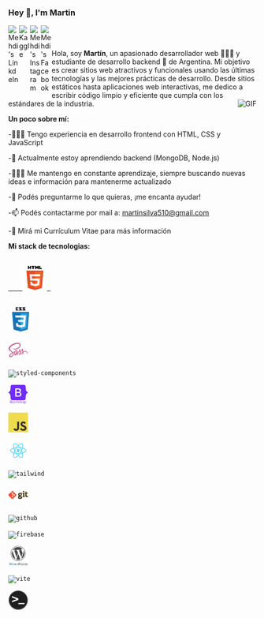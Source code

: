 ### Hey 👋, I'm Martin

<a href="https://www.linkedin.com/in/mehdimabrouki/">
  <img align="left" alt="Mehdi's LinkdeIn" width="22px" src="https://cdn.jsdelivr.net/npm/simple-icons@v3/icons/linkedin.svg" />
</a>
<a href="https://www.kaggle.com/mehdimabrouki">
  <img align="left" alt="Kaggle" width="22px" src="https://cdn.jsdelivr.net/npm/simple-icons@3.1.0/icons/kaggle.svg" />
</a>
<a href="https://www.instagram.com/mabroukimehdi/">
  <img align="left" alt="Mehdi's Instagram" width="22px" src="https://cdn.jsdelivr.net/npm/simple-icons@v3/icons/instagram.svg" />
</a>
<a href="https://www.facebook.com/mehdi.mabrouki1">
  <img align="left" alt="Mehdi's Facebook" width="22px" src="https://cdn.jsdelivr.net/npm/simple-icons@v3/icons/facebook.svg" />
</a>

<br />
<br />

Hola, soy **Martín**, un apasionado desarrollador web 👨🏽‍💻 y estudiante de desarrollo backend 🚀 de Argentina.
Mi objetivo es crear sitios web atractivos y funcionales usando las últimas tecnologías y las mejores prácticas de desarrollo. Desde sitios estáticos hasta aplicaciones web interactivas, me dedico a escribir código limpio y eficiente que cumpla con los estándares de la industria.
  <img align="right" alt="GIF" src="https://i.pinimg.com/originals/e4/26/70/e426702edf874b181aced1e2fa5c6cde.gif" />

**Un poco sobre mí:**

-👨🏽‍💻 Tengo experiencia en desarrollo frontend con HTML, CSS y JavaScript

-💼 Actualmente estoy aprendiendo backend (MongoDB, Node.js)

-🙍🏽‍♂️ Me mantengo en constante aprendizaje, siempre buscando nuevas ideas e información para mantenerme actualizado

-💬 Podés preguntarme lo que quieras, ¡me encanta ayudar!

-📫 Podés contactarme por mail a: martinsilva510@gmail.com

-📝 Mirá mi Currículum Vitae para más información


**Mi stack de tecnologias:**  

<p align="left"> 
  <!-- HTML -->
  <code><a href="https://www.w3.org/html/" target="_blank" rel="noreferrer">
    <img src="https://raw.githubusercontent.com/devicons/devicon/master/icons/html5/html5-original-wordmark.svg" alt="html5" width="50" height="50"/> </a></code>

  <!-- CSS -->
  <code><a href="https://www.w3schools.com/css/" target="_blank" rel="noreferrer">
    <img src="https://raw.githubusercontent.com/devicons/devicon/master/icons/css3/css3-original-wordmark.svg" alt="css3" width="50" height="50"/> </a></code>

  <!-- SASS / SCSS -->
  <code><img height="40" src="https://raw.githubusercontent.com/devicons/devicon/master/icons/sass/sass-original.svg" alt="sass"/></code>

  <!-- Styled Components -->
  <code><img height="40" src="https://styled-components.com/logo.png" alt="styled-components"/></code>

  <!-- Bootstrap -->
  <code><img height="40" src="https://raw.githubusercontent.com/devicons/devicon/master/icons/bootstrap/bootstrap-plain-wordmark.svg" alt="bootstrap"/></code>

  <!-- JavaScript -->
  <code><img height="40" src="https://raw.githubusercontent.com/github/explore/main/topics/javascript/javascript.png" alt="javascript"/></code>

  <!-- React -->
  <code><img height="40" src="https://raw.githubusercontent.com/github/explore/main/topics/react/react.png" alt="react"/></code>

  <!-- Tailwind -->
  <code><img height="40" src="https://www.vectorlogo.zone/logos/tailwindcss/tailwindcss-icon.svg" alt="tailwind"/></code>

  <!-- Git -->
  <code><img height="40" src="https://raw.githubusercontent.com/github/explore/main/topics/git/git.png" alt="git"/></code>

  <!-- GitHub -->
  <code><img height="40" src="https://github.githubassets.com/images/modules/logos_page/GitHub-Mark.png" alt="github"/></code>

  <!-- Firebase -->
  <code><img height="40" src="https://www.vectorlogo.zone/logos/firebase/firebase-icon.svg" alt="firebase"/></code>

  <!-- WordPress -->
  <code><img height="40" src="https://raw.githubusercontent.com/devicons/devicon/master/icons/wordpress/wordpress-original.svg" alt="wordpress"/></code>

  <!-- Vite -->
  <code><img height="40" src="https://vitejs.dev/logo.svg" alt="vite"/></code>

  <!-- Terminal -->
  <code><img height="40" src="https://raw.githubusercontent.com/github/explore/main/topics/terminal/terminal.png" alt="terminal"/></code>
</p>


  
